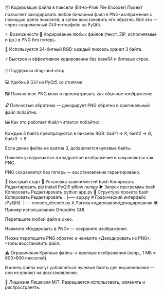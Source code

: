 📦 Кодировщик файла в пиксели (Bit-to-Pixel File Encoder)
Проект позволяет закодировать любой бинарный файл в PNG-изображение с помощью цвета пикселей, а затем восстановить его обратно. Всё это — через современный GUI-интерфейс на PyQt5.

✨ Возможности
🔁 Кодирование любых файлов (текст, ZIP, исполняемые и др.) в PNG без потерь.

🎨 Используется 24-битный RGB: каждый пиксель хранит 3 байта.

⚡ Быстрое и эффективное кодирование без base64 и битовых строк.

🖱️ Поддержка drag-and-drop.

💻 Удобный GUI на PyQt5 со стилями.

🖼️ Полученное PNG можно просматривать как обычное изображение.

🔓 Полностью обратимо — декодирует PNG обратно в оригинальный файл побайтно.

🖼️ Как это работает
Файл читается побайтно.

Каждые 3 байта преобразуются в пиксель RGB:
байт1 → R, байт2 → G, байт3 → B

Если длина файла не кратна 3, добавляются нулевые байты.

Пиксели укладываются в квадратное изображение и сохраняются как PNG.

PNG сохраняется без потерь — восстановление гарантировано.

🚀 Быстрый старт
🔧 Установка зависимостей
bash
Копировать
Редактировать
pip install PyQt5 pillow numpy
▶️ Запуск программы
bash
Копировать
Редактировать
python app.py
📂 Структура проекта
bash
Копировать
Редактировать
.
├── app.py               # Графический интерфейс (PyQt5)
├── encode_decode.py     # Логика кодирования/декодирования
🛠 Пример использования
Откройте GUI.

Перетащите любой файл в окно.

Нажмите «Кодировать в PNG» — сохраните изображение.

Позже перетащите PNG обратно и нажмите «Декодировать из PNG», чтобы восстановить файл.

⚠️ Ограничения
Крупные файлы → крупные изображения (напр., 1 МБ ≈ 600×600 пикселей).

В конец файла могут добавляться нулевые байты для выравнивания — они не влияют на восстановление.

📘 Лицензия
Лицензия MIT.
Разрешается использовать, изменять и распространять.
